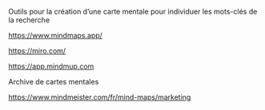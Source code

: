 Outils pour la création d’une carte mentale pour individuer les mots-clés de la recherche

https://www.mindmaps.app/ 

https://miro.com/ 

https://app.mindmup.com

Archive de cartes mentales

https://www.mindmeister.com/fr/mind-maps/marketing




